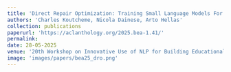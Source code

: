 ```yaml
---
title: 'Direct Repair Optimization: Training Small Language Models For Educational Program Repair Improves Feedback'
authors: 'Charles Koutcheme, Nicola Dainese, Arto Hellas'
collection: publications
paperurl: 'https://aclanthology.org/2025.bea-1.41/'
permalink: 
date: 28-05-2025
venue: '20th Workshop on Innovative Use of NLP for Building Educational Applications'
image: 'images/papers/bea25_dro.png'
---
```

